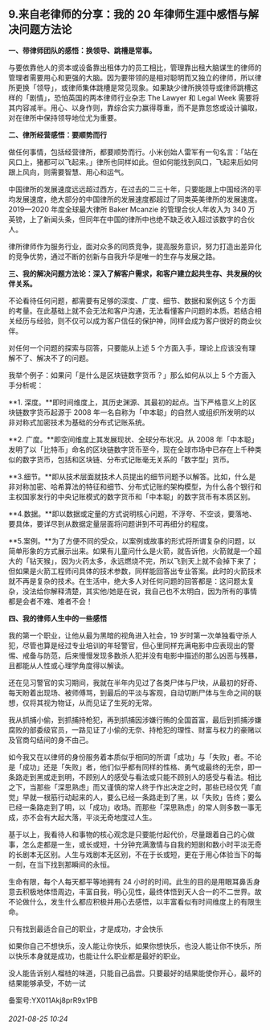 ## 9.来自老律师的分享：我的 20 年律师生涯中感悟与解决问题方法论
**一、带律师团队的感悟：换领导、跳槽是常事。**


与要依靠他人的资本或设备靠出租体力的员工相比，管理靠出租大脑谋生的律师的管理者需要用心和更强的大脑。因为要带领的是相对聪明而又独立的律师，所以律所更换「领导」，或律师集体跳槽是常见现象。如果缺少律所换领导或律师跳槽这样的「剧情」，恐怕英国的两本律师行业杂志 The Lawyer 和 Legal Week 需要将其内容减半。用心、以身作则，靠综合实力赢得尊重，而不是靠忽悠或设计骗取，对在律所中保持领导地位尤为重要。


**二、律所经营感悟：要顺势而行**


做任何事情，包括经营律所，都要顺势而行。小米创始人雷军有一句名言：「站在风口上，猪都可以飞起来。」律所也同样如此。但如何能找到风口，飞起来后如何跟上风向，则需要智慧、用心和运气。


中国律所的发展速度远远超过西方，在过去的二三十年，只要能跟上中国经济的平均发展速度，绝大部分的中国律所的发展速度都超过了同类英美律所的发展速度。2019—2020 年度全球最大律所 Baker Mcanzie 的管理合伙人年收入为 340 万英镑，上了新闻头条，但同年在中国的律所中也绝不缺乏收入超过该数字的合伙人。


律所律师作为服务行业，面对众多的同质竞争，提高服务意识，努力打造出差异化的竞争优势，通过不断的创新与自我升华是唯一的生存与发展之路。


**三、我的解决问题方法论：深入了解客户需求，和客户建立起共生存、共发展的伙伴关系。**


不论看待任何问题，都需要有足够的深度、广度、细节、数据和案例这 5 个方面的考量。在此基础上就不会无法和客户沟通，无法看懂客户问题的本质。若结合相关经历与经验，则不仅可以成为客户信任的保护神，同样会成为客户很好的商业伙伴。


对任何一个问题的探索与回答，只要能从上述 5 个方面入手，理论上应该没有理解不了、解决不了的问题。


我举个例子：如果问「是什么是区块链数字货币？」那么如何从以上 5 个方面入手分析呢：


**1. 深度。**即时间维度上，其历史渊源、其最初的起点。当下严格意义上的区块链数字货币起源于 2008 年一名自称为「中本聪」的自然人或组织所发明的以非对称式加密技术为基础的分布式记账系统。


**2. 广度。**即空间维度上其发展现状、全球分布状况。从 2008 年「中本聪」发明了以「比特币」命名的区块链数字货币至今，现在全球市场中已存在上千种类似的数字货币，包括和区块链、分布式记账毫无关系的「数字型」货币。


**3.细节。**即从技术层面就技术人员提出的细节问题予以解答。比如，什么是非对称加密、哈希算法的特征和细节、分布式记账的架构模型，为什么各个银行和主权国家发行的中央记账模式的数字货币和「中本聪」的数字货币有本质区别。


**4.数据。**即以数据或定量的方式说明核心问题，不浮夸、不空谈，要落地、要具体，要详尽到从数据定量层面将问题讲到不可再细分的程度。


**5.案例。**为了方便不同的受众，以案例或故事的形式将所谓复杂的问题，以简单形象的方式展示出来。如果有儿童问什么是火箭，就告诉他，火箭就是一个超大的「钻天猴」，因为火药太多，永远燃烧不完，所以飞到天上就不会掉下来了；但如果是火箭工程师问具体的技术参数，同样能回答出专业答案。此时的火箭技术就不再是复杂的技术。在生活中，绝大多人对任何问题的回答都是：这问题太复杂，没法给你解释清楚，其实他/她是在说，我自己也不太明白，因为所有的事情都是会者不难、难者不会！


**四、我的律师人生中的一些感悟**


我的第一个职业，让他从最为黑暗的视角进入社会，19 岁时第一次单独看守杀人犯，尽管也算是经过专业培训的年轻警官，但心里同样充满电影中应表现出的警惕、戒备与防范，后来慢慢发现多数杀人犯并没有电影中描述的那么凶恶与残暴，且都能从人性或心理学角度得以解读。


还在见习警官的实习期间，我就在半年内见过了各类尸体与尸块，从最初的好奇、每天盼着出现场、被师傅骂，到最后的平淡与客观，自动切断尸体与生命之间的联想，仅将其视为物证，从而见证了生死的无常。


我从抓捕小偷，到抓捕持枪犯，再到抓捕因涉嫌行贿的全国首富，最后到抓捕涉嫌腐败的部委级官员，一路见证了小偷的无奈、持枪犯的理性、财富与权力的豪赌以及官商勾结间的身不由己。


如今我又在以律师的身份服务着本质似乎相同的所谓「成功」与「失败」者。不论是「成功」还是「失败」者，他们似乎都有同样的性格、勇气或最终的无奈，即一条路走到黑或走到明，不顾别人的感受与看法或只能不顾别人的感受与看法。相比之下，当那些「深思熟虑」而又谨慎的常人终于作出决定之时，那些已经仅凭「直觉」早就一根筋行动起来的人，要么已经一条路走到了黑，以「失败」告终；要么已经一条路走到了明，以「成功」收场。而那些「深思熟虑」的常人则多数一事无成，亦不会有大起大落，平淡无奇地度过人生。


基于以上，我看待人和事物的核心观念是只要能付起代价，尽量跟着自己的心做事，怎么走都是一生，或长或短，十分钟充满激情与自我的短剧和数小时平淡无奇的长剧本无区别。人生与戏剧本无区别，不在于长或短，更在于用心体验当下的每一刻，在当下找到那瞬间的永恒。


生命有限，每个人每天都平等地拥有 24 小时的时间。此生的目的是用眼耳鼻舌身意去积极地体悟周边，丰富自我，明心见性，最终体悟到天人合一的不二世界。故不论做什么，发生什么都应积极并用心去感悟，以丰富看似有时间维度上的有限生命。


只有找到最适合自己的职业，才是成功，才会快乐


如果你自己不想快乐，没人能让你快乐，如果你想快乐，也没人能让你不快乐，所以快乐本身就是成功，也能让什么职业都是最好的职业。


没人能告诉别人榴梿的味道，只能自己品尝。只要最好的结果能使你开心，最坏的结果能够承受，不妨一试


备案号:YX011Akj8prR9x1PB


###### 2021-08-25 10:24
